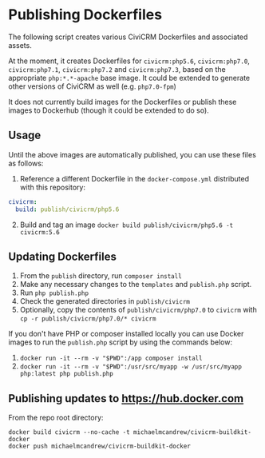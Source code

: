 # Publishing Dockerfiles

The following script creates various CiviCRM Dockerfiles and associated assets.

At the moment, it creates Dockerfiles for `civicrm:php5.6`, `civicrm:php7.0`, `civicrm:php7.1`, `civicrm:php7.2` and `civicrm:php7.3`, based on the appropriate `php:*.*-apache` base image. It could be extended to generate other versions of CiviCRM as well (e.g. `php7.0-fpm`)

It does not currently build images for the Dockerfiles or publish these images to Dockerhub (though it could be extended to do so).

## Usage

Until the above images are automatically published, you can use these files as follows:

1. Reference a different Dockerfile in the `docker-compose.yml` distributed with this repository:

```yml
civicrm:
  build: publish/civicrm/php5.6
```

2. Build and tag an image `docker build publish/civicrm/php5.6 -t civicrm:5.6`

## Updating Dockerfiles

1. From the `publish` directory, run `composer install`
2. Make any necessary changes to the `templates` and `publish.php` script.
3. Run `php publish.php`
4. Check the generated directories in `publish/civicrm`
5. Optionally, copy the contents of `publish/civicrm/php7.0` to `civicrm` with `cp -r publish/civicrm/php7.0/* civicrm`

If you don't have PHP or composer installed locally you can use Docker images to run the `publish.php` script by using the commands below:

1. `docker run -it --rm -v "$PWD":/app composer install`
1. `docker run -it --rm -v "$PWD":/usr/src/myapp -w /usr/src/myapp php:latest php publish.php`

## Publishing updates to https://hub.docker.com

From the repo root directory:

```
docker build civicrm --no-cache -t michaelmcandrew/civicrm-buildkit-docker
docker push michaelmcandrew/civicrm-buildkit-docker
```